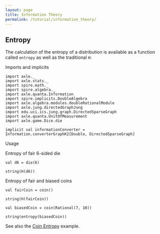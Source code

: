 ```yaml
---
layout: page
title: Information Theory
permalink: /tutorial/information_theory/
---
```


Entropy
-------

The calculation of the entropy of a distribution is available as a function called `entropy`
as well as the traditional `H`:

Imports and implicits

```tut:book:silent
import axle._
import axle.stats._
import spire.math._
import spire.algebra._
import axle.quanta.Information
import spire.implicits.DoubleAlgebra
import axle.algebra.modules.doubleRationalModule
import axle.jung.directedGraphJung
import edu.uci.ics.jung.graph.DirectedSparseGraph
import axle.quanta.UnitOfMeasurement
import axle.game.Dice.die

implicit val informationConverter = Information.converterGraphK2[Double, DirectedSparseGraph]
```

Usage

Entropy of fair 6-sided die

```tut:book
val d6 = die(6)

string(H(d6))
```

Entropy of fair and biased coins

```tut:book
val fairCoin = coin()

string(H(fairCoin))

val biasedCoin = coin(Rational(7, 10))

string(entropy(biasedCoin))
```

See also the [Coin Entropy](/tutorial/entropy_biased_coin/) example.
